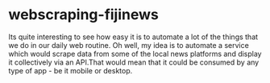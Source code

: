 # webscraping-fijinews
Its quite interesting to see how easy it is to automate a lot of the things that we do in our daily web routine.
Oh well, my idea is to automate a service which would scrape data from some of the local news platforms and display it collectively via an API.That would mean that it could be consumed by any type of app - be it mobile or desktop.
